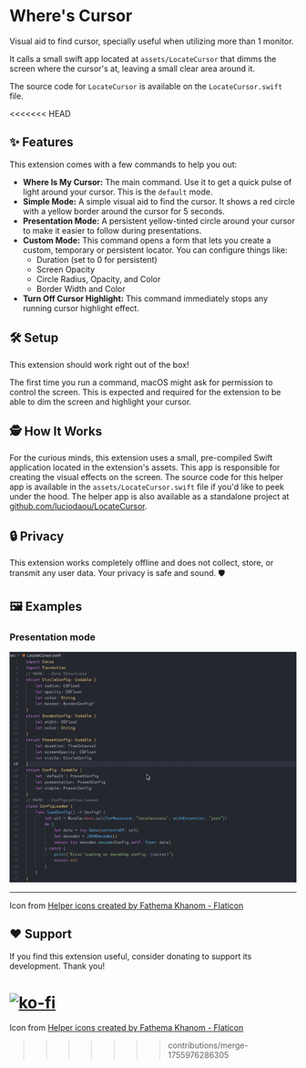 # Where's Cursor

Visual aid to find cursor, specially useful when utilizing more than 1 monitor.

It calls a small swift app located at `assets/LocateCursor` that dimms the screen where the cursor's at, leaving a small clear area around it.

The source code for `LocateCursor` is available on the `LocateCursor.swift` file.

<<<<<<< HEAD
## ✨ Features

This extension comes with a few commands to help you out:

- **Where Is My Cursor:** The main command. Use it to get a quick pulse of light around your cursor. This is the `default` mode.
- **Simple Mode:** A simple visual aid to find the cursor. It shows a red circle with a yellow border around the cursor for 5 seconds.
- **Presentation Mode:** A persistent yellow-tinted circle around your cursor to make it easier to follow during presentations.
- **Custom Mode:** This command opens a form that lets you create a custom, temporary or persistent locator. You can configure things like:
    - Duration (set to 0 for persistent)
    - Screen Opacity
    - Circle Radius, Opacity, and Color
    - Border Width and Color
- **Turn Off Cursor Highlight:** This command immediately stops any running cursor highlight effect.

## 🛠️ Setup

This extension should work right out of the box!

The first time you run a command, macOS might ask for permission to control the screen. This is expected and required for the extension to be able to dim the screen and highlight your cursor.

## 🕵️ How It Works

For the curious minds, this extension uses a small, pre-compiled Swift application located in the extension's assets. This app is responsible for creating the visual effects on the screen. The source code for this helper app is available in the `assets/LocateCursor.swift` file if you'd like to peek under the hood. The helper app is also available as a standalone project at [github.com/luciodaou/LocateCursor](https://github.com/luciodaou/LocateCursor).

## 🔒 Privacy

This extension works completely offline and does not collect, store, or transmit any user data. Your privacy is safe and sound. 🛡️

## 🖼️ Examples

### Presentation mode
![where is my cursor presentation mode](/metadata/LocateCursor_presentationmode.gif)

---

Icon from <a href="https://www.flaticon.com/free-icons/helper" title="helper icons">Helper icons created by Fathema Khanom - Flaticon</a>

## ❤️ Support

If you find this extension useful, consider donating to support its development. Thank you!

[![ko-fi](https://ko-fi.com/img/githubbutton_sm.svg)](https://ko-fi.com/luciodaou)
=======
Icon from <a href="https://www.flaticon.com/free-icons/helper" title="helper icons">Helper icons created by Fathema Khanom - Flaticon</a>
>>>>>>> contributions/merge-1755976286305
